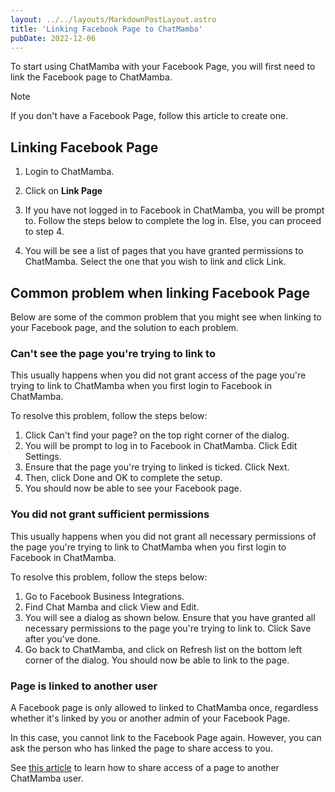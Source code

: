 ```yaml
---
layout: ../../layouts/MarkdownPostLayout.astro
title: 'Linking Facebook Page to ChatMamba'
pubDate: 2022-12-06
---
```


To start using ChatMamba with your Facebook Page, you will first need to link the Facebook page to ChatMamba.

>[!note]
> If you don't have a Facebook Page, follow this article to create one.

## Linking Facebook Page

1. Login to ChatMamba.
2. Click on **Link Page**

3. If you have not logged in to Facebook in ChatMamba, you will be prompt to. Follow the steps below to complete the log in. Else, you can proceed to step 4.

4. You will be see a list of pages that you have granted permissions to ChatMamba. Select the one that you wish to link and click Link.

## Common problem when linking Facebook Page

Below are some of the common problem that you might see when linking to your Facebook page, and the solution to each problem.

### Can't see the page you're trying to link to

This usually happens when you did not grant access of the page you're trying to link to ChatMamba when you first login to Facebook in ChatMamba.

To resolve this problem, follow the steps below:

1. Click Can't find your page? on the top right corner of the dialog.
2. You will be prompt to log in to Facebook in ChatMamba. Click Edit Settings.
3. Ensure that the page you're trying to linked is ticked. Click Next.
4. Then, click Done and OK to complete the setup.
5. You should now be able to see your Facebook page.

### You did not grant sufficient permissions

This usually happens when you did not grant all necessary permissions of the page you're trying to link to ChatMamba when you first login to Facebook in ChatMamba.

To resolve this problem, follow the steps below:

1. Go to Facebook Business Integrations.
2. Find Chat Mamba and click View and Edit.
3. You will see a dialog as shown below. Ensure that you have granted all necessary permissions to the page you're trying to link to. Click Save after you've done.
4. Go back to ChatMamba, and click on Refresh list on the bottom left corner of the dialog. You should now be able to link to the page.

### Page is linked to another user

A Facebook page is only allowed to linked to ChatMamba once, regardless whether it's linked by you or another admin of your Facebook Page.

In this case, you cannot link to the Facebook Page again. However, you can ask the person who has linked the page to share access to you.

See [this article](/articles/managing-your-facebook-page#inviting-new-member) to learn how to share access of a page to another ChatMamba user.
